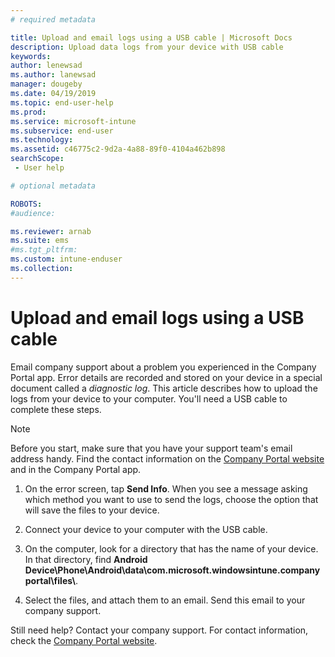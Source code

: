 ```yaml
---
# required metadata

title: Upload and email logs using a USB cable | Microsoft Docs
description: Upload data logs from your device with USB cable 
keywords:
author: lenewsad
ms.author: lanewsad
manager: dougeby
ms.date: 04/19/2019
ms.topic: end-user-help
ms.prod:
ms.service: microsoft-intune
ms.subservice: end-user
ms.technology:
ms.assetid: c46775c2-9d2a-4a88-89f0-4104a462b898
searchScope:
 - User help

# optional metadata

ROBOTS:  
#audience:

ms.reviewer: arnab
ms.suite: ems
#ms.tgt_pltfrm:
ms.custom: intune-enduser
ms.collection: 
---
```



# Upload and email logs using a USB cable

Email company support about a problem you experienced in the Company Portal app. Error details are recorded and stored on your device in a special document called a _diagnostic log_. This article describes how to upload the logs from your device to your computer. You'll need a USB cable to complete these steps.   

> [!Note]
> Before you start, make sure that you have your support team's email address handy. Find the contact information on the [Company Portal website](https://go.microsoft.com/fwlink/?linkid=2010980) and in the Company Portal app. 

1. On the error screen, tap **Send Info**. When you see a message asking which method you want to use to send the logs, choose the option that will save the files to your device.  

2. Connect your device to your computer with the USB cable. 

3. On the computer, look for a directory that has the name of your device. In that directory, find <strong>Android Device\Phone\Android\data\com.microsoft.windowsintune.companyportal\files\\</strong>.

4. Select the files, and attach them to an email. Send this email to your company support.

Still need help? Contact your company support. For contact information, check the [Company Portal website](https://go.microsoft.com/fwlink/?linkid=2010980).
